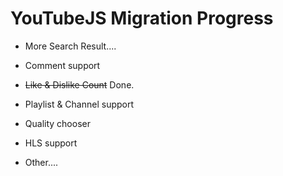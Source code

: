 # YouTubeJS Migration Progress

- More Search Result....
- Comment support
- ~~Like & Dislike Count~~ Done.
- Playlist & Channel support
- Quality chooser
- HLS support

- Other....
